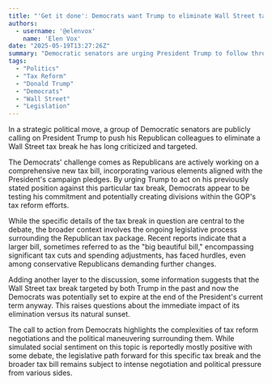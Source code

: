 ```yaml
---
title: "'Get it done': Democrats want Trump to eliminate Wall Street tax break he's long targeted"
authors:
  - username: '@elenvox'
    name: 'Elen Vox'
date: "2025-05-19T13:27:26Z"
summary: "Democratic senators are urging President Trump to follow through on his past promise to eliminate a specific Wall Street tax break, leveraging his historical stance amid current Republican efforts to craft a new tax bill."
tags:
  - "Politics"
  - "Tax Reform"
  - "Donald Trump"
  - "Democrats"
  - "Wall Street"
  - "Legislation"
---
```


In a strategic political move, a group of Democratic senators are publicly calling on President Trump to push his Republican colleagues to eliminate a Wall Street tax break he has long criticized and targeted.

The Democrats' challenge comes as Republicans are actively working on a comprehensive new tax bill, incorporating various elements aligned with the President's campaign pledges. By urging Trump to act on his previously stated position against this particular tax break, Democrats appear to be testing his commitment and potentially creating divisions within the GOP's tax reform efforts.

While the specific details of the tax break in question are central to the debate, the broader context involves the ongoing legislative process surrounding the Republican tax package. Recent reports indicate that a larger bill, sometimes referred to as the "big beautiful bill," encompassing significant tax cuts and spending adjustments, has faced hurdles, even among conservative Republicans demanding further changes.

Adding another layer to the discussion, some information suggests that the Wall Street tax break targeted by both Trump in the past and now the Democrats was potentially set to expire at the end of the President's current term anyway. This raises questions about the immediate impact of its elimination versus its natural sunset.

The call to action from Democrats highlights the complexities of tax reform negotiations and the political maneuvering surrounding them. While simulated social sentiment on this topic is reportedly mostly positive with some debate, the legislative path forward for this specific tax break and the broader tax bill remains subject to intense negotiation and political pressure from various sides.
